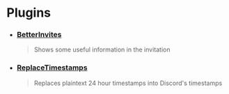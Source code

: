 # Plugins

- ### [BetterInvites](https://github.com/HypedDomi/BetterDiscordStuff/tree/main/Plugins/BetterInvites "BetterInvites")
    > Shows some useful information in the invitation

- ### [ReplaceTimestamps](https://github.com/HypedDomi/BetterDiscordStuff/tree/main/Plugins/ReplaceTimestamps "ReplaceTimestamps")
    > Replaces plaintext 24 hour timestamps into Discord's timestamps